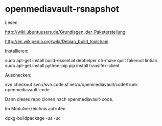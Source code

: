 openmediavault-rsnapshot
========================

Lesen:

http://wiki.ubuntuusers.de/Grundlagen_der_Paketerstellung

http://en.wikipedia.org/wiki/Debian_build_toolchain

Installieren:

sudo apt-get install build-essential debhelper dh-make quilt fakeroot lintian 
sudo apt-get install python-pip
pip install transifex-client

Auschecken:

svn checkout svn://svn.code.sf.net/p/openmediavault/code/trunk openmediavault-code

Dann dieses repo clonen nach openmediavault-code.

Im Modulverzeichnis aufrufen:

dpkg-buildpackage -us -uc 

